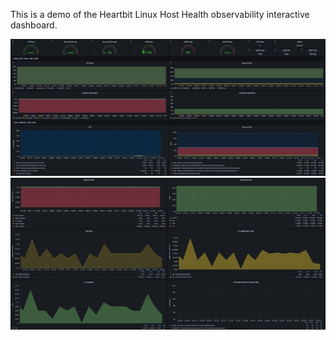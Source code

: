 This is a demo of the Heartbit Linux Host Health observability interactive dashboard.

![screenshot](assets/img1.png)
![screenshot](assets/img2.png)
